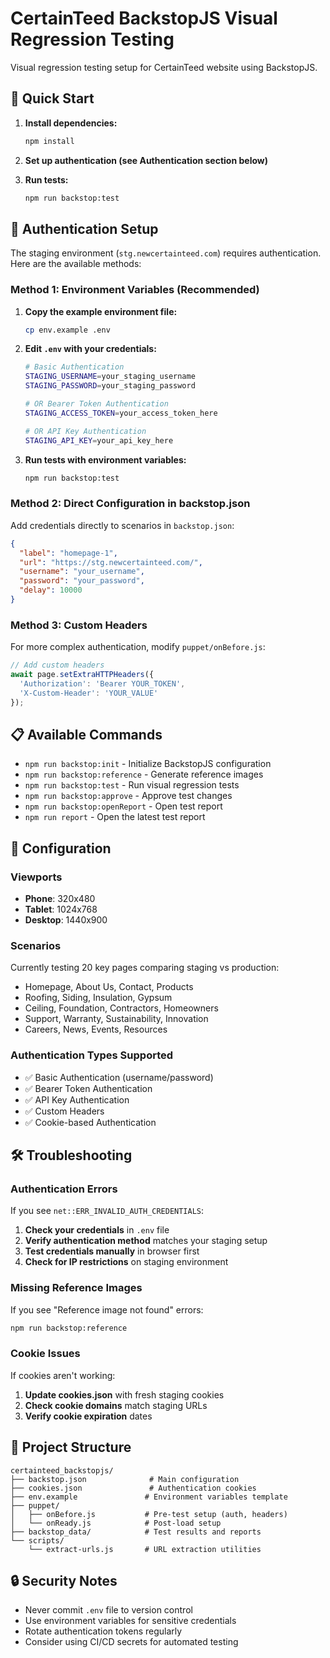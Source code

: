 # CertainTeed BackstopJS Visual Regression Testing

Visual regression testing setup for CertainTeed website using BackstopJS.

## 🚀 Quick Start

1. **Install dependencies:**
   ```bash
   npm install
   ```

2. **Set up authentication (see Authentication section below)**

3. **Run tests:**
   ```bash
   npm run backstop:test
   ```

## 🔐 Authentication Setup

The staging environment (`stg.newcertainteed.com`) requires authentication. Here are the available methods:

### Method 1: Environment Variables (Recommended)

1. **Copy the example environment file:**
   ```bash
   cp env.example .env
   ```

2. **Edit `.env` with your credentials:**
   ```bash
   # Basic Authentication
   STAGING_USERNAME=your_staging_username
   STAGING_PASSWORD=your_staging_password
   
   # OR Bearer Token Authentication
   STAGING_ACCESS_TOKEN=your_access_token_here
   
   # OR API Key Authentication
   STAGING_API_KEY=your_api_key_here
   ```

3. **Run tests with environment variables:**
   ```bash
   npm run backstop:test
   ```

### Method 2: Direct Configuration in backstop.json

Add credentials directly to scenarios in `backstop.json`:

```json
{
  "label": "homepage-1",
  "url": "https://stg.newcertainteed.com/",
  "username": "your_username",
  "password": "your_password",
  "delay": 10000
}
```

### Method 3: Custom Headers

For more complex authentication, modify `puppet/onBefore.js`:

```javascript
// Add custom headers
await page.setExtraHTTPHeaders({
  'Authorization': 'Bearer YOUR_TOKEN',
  'X-Custom-Header': 'YOUR_VALUE'
});
```

## 📋 Available Commands

- `npm run backstop:init` - Initialize BackstopJS configuration
- `npm run backstop:reference` - Generate reference images
- `npm run backstop:test` - Run visual regression tests
- `npm run backstop:approve` - Approve test changes
- `npm run backstop:openReport` - Open test report
- `npm run report` - Open the latest test report

## 🔧 Configuration

### Viewports
- **Phone**: 320x480
- **Tablet**: 1024x768  
- **Desktop**: 1440x900

### Scenarios
Currently testing 20 key pages comparing staging vs production:
- Homepage, About Us, Contact, Products
- Roofing, Siding, Insulation, Gypsum
- Ceiling, Foundation, Contractors, Homeowners
- Support, Warranty, Sustainability, Innovation
- Careers, News, Events, Resources

### Authentication Types Supported
- ✅ Basic Authentication (username/password)
- ✅ Bearer Token Authentication
- ✅ API Key Authentication
- ✅ Custom Headers
- ✅ Cookie-based Authentication

## 🛠️ Troubleshooting

### Authentication Errors
If you see `net::ERR_INVALID_AUTH_CREDENTIALS`:

1. **Check your credentials** in `.env` file
2. **Verify authentication method** matches your staging setup
3. **Test credentials manually** in browser first
4. **Check for IP restrictions** on staging environment

### Missing Reference Images
If you see "Reference image not found" errors:

```bash
npm run backstop:reference
```

### Cookie Issues
If cookies aren't working:

1. **Update cookies.json** with fresh staging cookies
2. **Check cookie domains** match staging URLs
3. **Verify cookie expiration** dates

## 📁 Project Structure

```
certainteed_backstopjs/
├── backstop.json              # Main configuration
├── cookies.json               # Authentication cookies
├── env.example               # Environment variables template
├── puppet/
│   ├── onBefore.js           # Pre-test setup (auth, headers)
│   └── onReady.js            # Post-load setup
├── backstop_data/            # Test results and reports
└── scripts/
    └── extract-urls.js       # URL extraction utilities
```

## 🔒 Security Notes

- Never commit `.env` file to version control
- Use environment variables for sensitive credentials
- Rotate authentication tokens regularly
- Consider using CI/CD secrets for automated testing
